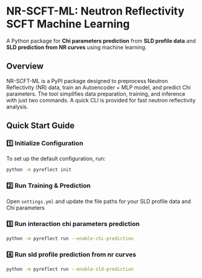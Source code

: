 # **NR-SCFT-ML: Neutron Reflectivity SCFT Machine Learning**
A Python package for **Chi parameters prediction** from **SLD profile data** and **SLD prediction from NR curves** using machine learning.

## **Overview**
NR-SCFT-ML is a PyPI package designed to preprocess Neutron Reflectivity (NR) data, train an Autoencoder + MLP model, and predict Chi parameters. The tool simplifies data preparation, training, and inference with just two commands. A quick CLI is provided for fast neutron reflectivity analysis.
## **Quick Start Guide**

### **1️⃣ Initialize Configuration**
To set up the default configuration, run:

```bash
python -m pyreflect init
```  
### **2️⃣ Run Training & Prediction**
Open `settings.yml` and update the file paths for your SLD profile data and Chi parameters

### **3️⃣ Run interaction chi parameters prediction**
```bash
python -m pyreflect run --enable-chi-prediction
```

### **4️⃣ Run sld profile prediction from nr curves**
```bash
python -m pyreflect run --enable-sld-prediction
```